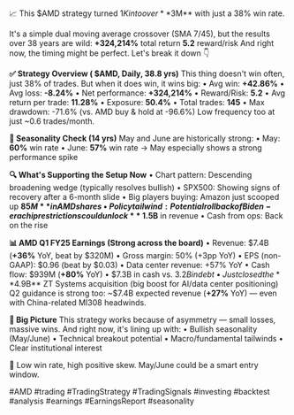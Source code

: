 📈 This $AMD strategy turned $1K into over **$3M** with just a 38% win rate.

It's a simple dual moving average crossover (SMA 7/45), but the results over 38 years are wild:
**+324,214%** total return
**5.2** reward/risk
And right now, the timing might be perfect. Let's break it down 👇

**✅ Strategy Overview ( $AMD, Daily, 38.8 yrs)**
This thing doesn't win often, just 38% of trades.
But when it does win, it wins big:
• Avg win: **+42.86%**
• Avg loss: **-8.24%**
• Net performance: **+324,214%**
• Reward/Risk: **5.2**
• Avg return per trade: **11.28%**
• Exposure: **50.4%**
• Total trades: **145**
• Max drawdown: -71.6% (vs. AMD buy & hold at -96.6%)
Low frequency too at just ~0.6 trades/month.

**📅 Seasonality Check (14 yrs)**
May and June are historically strong:
• May: **60%** win rate
• June: **57%** win rate
→ May especially shows a strong performance spike

**🔍 What's Supporting the Setup Now**
• Chart pattern: Descending broadening wedge (typically resolves bullish)
• SPX500: Showing signs of recovery after a 6-month slide
• Big players buying: Amazon just scooped up **$85M** in AMD shares
• Policy tailwind: Potential rollback of Biden-era chip restrictions could unlock **~$1.5B** in revenue
• Cash from ops: Back on the rise

**📊 AMD Q1 FY25 Earnings (Strong across the board)**
• Revenue: $7.4B (**+36%** YoY, beat by $320M)
• Gross margin: 50% (+3pp YoY)
• EPS (non-GAAP): $0.96 (beat by $0.03)
• Data center revenue: +57% YoY
• Cash flow: $939M (**+80%** YoY)
• $7.3B in cash vs. $3.2B in debt
• Just closed the **$4.9B** ZT Systems acquisition (big boost for AI/data center positioning)
Q2 guidance is strong too: ~$7.4B expected revenue (**+27%** YoY) — even with China-related MI308 headwinds.

**📌 Big Picture**
This strategy works because of asymmetry — small losses, massive wins.
And right now, it's lining up with:
• Bullish seasonality (May/June)
• Technical breakout potential
• Macro/fundamental tailwinds
• Clear institutional interest

📍 Low win rate, high positive skew. May/June could be a smart entry window.

#AMD #trading #TradingStrategy #TradingSignals #investing #backtest #analysis #earnings #EarningsReport #seasonality
